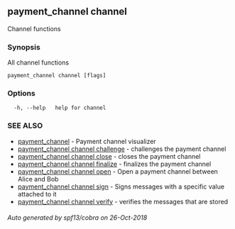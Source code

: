 ## payment_channel channel

Channel functions

### Synopsis

All channel functions

```
payment_channel channel [flags]
```

### Options

```
  -h, --help   help for channel
```

### SEE ALSO

* [payment_channel](payment_channel.md)	 - Payment channel visualizer
* [payment_channel channel challenge](payment_channel_channel_challenge.md)	 - challenges the payment channel
* [payment_channel channel close](payment_channel_channel_close.md)	 - closes the payment channel
* [payment_channel channel finalize](payment_channel_channel_finalize.md)	 - finalizes the payment channel
* [payment_channel channel open](payment_channel_channel_open.md)	 - Open a payment channel between Alice and Bob
* [payment_channel channel sign](payment_channel_channel_sign.md)	 - Signs messages with a specific value attached to it
* [payment_channel channel verify](payment_channel_channel_verify.md)	 - verifies the messages that are stored

###### Auto generated by spf13/cobra on 26-Oct-2018

